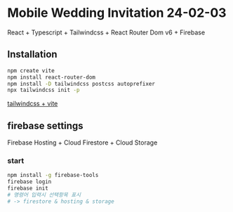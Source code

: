 # Mobile Wedding Invitation 24-02-03

React + Typescript + Tailwindcss + React Router Dom v6 + Firebase

## Installation

```bash
npm create vite
npm install react-router-dom
npm install -D tailwindcss postcss autoprefixer
npx tailwindcss init -p
```

[tailwindcss + vite](https://tailwindcss.com/docs/guides/vite)

## firebase settings

Firebase Hosting + Cloud Firestore + Cloud Storage

### start

```bash
npm install -g firebase-tools
firebase login
firebase init
# 명령어 입력시 선택항목 표시
# -> firestore & hosting & storage
```
